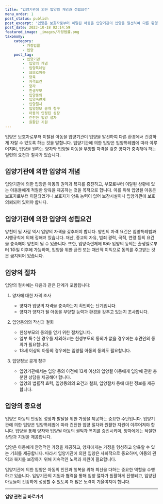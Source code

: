 ```yaml
---
title: "입양기관에 의한 입양의 개념과 성립요건"
menu_order: 1
post_status: publish
post_excerpt: '입양은 보호자로부터 이탈된 아동을 입양기관이 입양을 알선하여 다른 환경에서 건강하게 자랄 수 있도록 하는 것을 말합니다. 입양기관에 의한 입양은 입양특례법에 따라 이루어지며, 입양을 원하는 양자와 입양될 아동을 부양할 자격을 갖춘 양자가 충족해야 하는 일련의 요건과 절차가 있습니다.'
post_date: 2023-10-18 02:14:59
featured_image: _images/가정법률.png
taxonomy:
    category:
        - 가정법률
        - 입양
    post_tag:
        - 입양기관
        -  입양의 개념
        -  입양특례법
        -  요보호아동
        -  양육
        -  자격요건
        -  양자
        -  친생부모
        -  입양동의
        -  입양숙련제
        -  입양절차
        -  입양정보 공개 청구
        -  아동의 안정된 성장
        -  건전한 입양 절차
        -  원활한 지원
---
```



입양은 보호자로부터 이탈된 아동을 입양기관이 입양을 알선하여 다른 환경에서 건강하게 자랄 수 있도록 하는 것을 말합니다. 입양기관에 의한 입양은 입양특례법에 따라 이루어지며, 입양을 원하는 양자와 입양될 아동을 부양할 자격을 갖춘 양자가 충족해야 하는 일련의 요건과 절차가 있습니다.

## 입양기관에 의한 입양의 개념

입양기관에 의한 입양은 아동의 권익과 복지를 증진하고, 부모로부터 이탈된 상황에 있는 아동들에게 적절한 양육을 제공하는 것을 목적으로 합니다. 이를 위해 입양될 아동은 보호자로부터 이탈되었거나 보호자가 양육 능력이 없어 보장시설이나 입양기관에 보호의뢰되어 있어야 합니다.

## 입양기관에 의한 입양의 성립요건

양친이 될 사람 역시 입양의 자격을 갖추어야 합니다. 양친의 자격 요건은 입양특례법과 시행규칙에 의해 정해져 있습니다. 재산, 종교의 자유, 범죄 경력, 국적, 연령 등의 요건을 충족해야 양친이 될 수 있습니다. 또한, 입양숙련제에 따라 입양의 동의는 출생일로부터 1주일 이후에 가능하며, 입양을 위한 금전 또는 재산적 이익으로 동의를 주고받는 것은 금지되어 있습니다.

## 입양의 절차

입양의 절차에는 다음과 같은 단계가 포함됩니다:

1. 양자에 대한 자격 조사
   - 양자가 입양의 자격을 충족하는지 확인하는 단계입니다.
   - 양자가 양자가 될 아동을 부양할 능력과 환경을 갖추고 있는지 조사합니다.

2. 입양동의의 작성과 철회
   - 친생부모의 동의를 얻기 위한 절차입니다.
   - 일부 특수한 경우를 제외하고는 친생부모의 동의가 없을 경우에는 후견인의 동의가 필요합니다.
   - 13세 이상의 아동의 경우에는 입양될 아동의 동의도 필요합니다.

3. 입양정보 공개 청구
   - 입양기관에서는 입양 동의 이전에 13세 이상의 입양될 아동에게 입양에 관한 충분한 상담을 제공해야 합니다.
   - 입양의 법률적 효력, 입양동의의 요건과 철회, 입양절차 등에 대한 정보를 제공합니다.

## 입양의 중요성

입양은 아동의 안정된 성장과 발달을 위한 가정을 제공하는 중요한 수단입니다. 입양기관에 의한 입양은 입양특례법에 따라 건전한 입양 절차와 원활한 지원이 이루어져야 합니다. 입양을 통해 양자와 입양될 아동의 권익과 복지를 증진시키며, 양자에게는 적절한 상담과 지원을 제공합니다.

입양은 아동에게 안정적인 가정을 제공하고, 양자에게는 가정을 형성하고 양육할 수 있는 기회를 제공합니다. 따라서 입양기관에 의한 입양은 사회적으로 중요하며, 아동의 권익과 복지를 보장하기 위해 지속적인 노력과 지원이 필요합니다.

입양기관에 의한 입양은 아동의 안전과 행복을 위해 최선을 다하는 중요한 역할을 수행하고 있습니다. 입양기관의 지원과 협력을 통해 입양 절차가 원활하게 진행되고, 입양된 아동들이 건강하게 성장할 수 있도록 더 많은 노력이 기울여져야 합니다.
































































<!-- wp:separator -->
<hr class="wp-block-separator has-alpha-channel-opacity"/>
<!-- /wp:separator -->

<!-- wp:group {"backgroundColor":"base","layout":{"type":"constrained"}} -->
<div class="wp-block-group has-base-background-color has-background"><!-- wp:paragraph {"align":"center","fontSize":"medium"} -->
<p class="has-text-align-center has-large-font-size"><strong>입양 관련 글 바로가기</strong></p>
<!-- /wp:paragraph -->


<!-- wp:latest-posts
{"categories":[{"id":1407,"count":19,"description":"","link":"https://uknowlaw.com/category/%ec%9e%85%ec%96%91/","name":"입양","slug":"입양","taxonomy":"category","parent":0,"meta":[],"_links":{"self":[{"href":"https://uknowlaw.com/wp-json/wp/v2/categories/1407"}],"collection":[{"href":"https://uknowlaw.com/wp-json/wp/v2/categories"}],"about":[{"href":"https://uknowlaw.com/wp-json/wp/v2/taxonomies/category"}],"wp:post_type":[{"href":"https://uknowlaw.com/wp-json/wp/v2/posts?categories=1407"}],"curies":[{"name":"wp","href":"https://api.w.org/{rel}","templated":true}]}}],"postsToShow":100,"excerptLength":28,"postLayout":"grid","columns":2,"featuredImageAlign":"left","featuredImageSizeSlug":"large","fontSize":16px} /--></div>
<!-- /wp:group -->